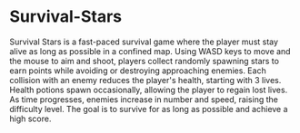 # Survival-Stars
Survival Stars is a fast-paced survival game where the player must stay alive as long as possible in a confined map. Using WASD keys to move and the mouse to aim and shoot, players collect randomly spawning stars to earn points while avoiding or destroying approaching enemies. Each collision with an enemy reduces the player's health, starting with 3 lives. Health potions spawn occasionally, allowing the player to regain lost lives. As time progresses, enemies increase in number and speed, raising the difficulty level. The goal is to survive for as long as possible and achieve a high score.
